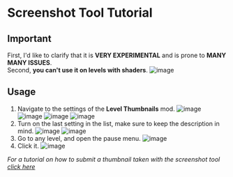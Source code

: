 # Screenshot Tool Tutorial
## Important
First, I'd like to clarify that it is **VERY EXPERIMENTAL** and is prone to **MANY MANY ISSUES**.<br>
Second, **you can't use it on levels with shaders**.
![image](https://github.com/user-attachments/assets/09471a88-b734-4d6b-ab93-83803cfa89dd)
## Usage 
1. Navigate to the settings of the **Level Thumbnails** mod.
![image](https://github.com/user-attachments/assets/407bfb30-c82e-42b1-9766-34fb2f27c92b)
![image](https://github.com/user-attachments/assets/a1c576ee-b142-4a63-9c6e-a5551d215193)
![image](https://github.com/user-attachments/assets/283782b8-21d5-423f-a87e-b6e1b527823b)
![image](https://github.com/user-attachments/assets/130cdcc3-b100-4de1-bd64-d5dc38cf1674)
2. Turn on the last setting in the list, make sure to keep the description in mind.
![image](https://github.com/user-attachments/assets/04f29ef9-c1f2-4938-9604-bfdefab0490c)
![image](https://github.com/user-attachments/assets/df776aaf-3a88-4412-884c-20edb58d0a11)
3. Go to any level, and open the pause menu.
![image](https://github.com/user-attachments/assets/b057c991-8807-4894-b877-5324442cb9a3)
4. Click it.
![image](https://github.com/user-attachments/assets/b5988717-8f4a-4d43-a263-69459193bafc)

*For a tutorial on how to submit a thumbnail taken with the screenshot tool [click here](https://cdc-sys.github.io/level-thumbnails/wiki/screenshot-tool-submission)*


